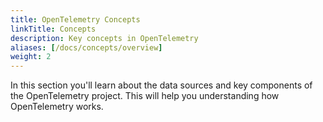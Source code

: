 ```yaml
---
title: OpenTelemetry Concepts
linkTitle: Concepts
description: Key concepts in OpenTelemetry
aliases: [/docs/concepts/overview]
weight: 2
---
```


In this section you'll learn about the data sources and key components of the
OpenTelemetry project. This will help you understanding how OpenTelemetry works.
